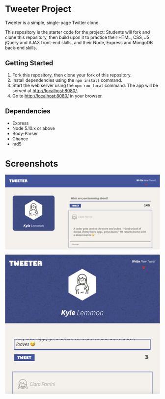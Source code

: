 # Tweeter Project

Tweeter is a simple, single-page Twitter clone.

This repository is the starter code for the project: Students will fork and clone this repository, then build upon it to practice their HTML, CSS, JS, jQuery and AJAX front-end skills, and their Node, Express and MongoDB back-end skills.



## Getting Started

1. Fork this repository, then clone your fork of this repository.
2. Install dependencies using the `npm install` command.
3. Start the web server using the `npm run local` command. The app will be served at <http://localhost:8080/>.
4. Go to <http://localhost:8080/> in your browser.

## Dependencies

- Express
- Node 5.10.x or above
- Body-Parser
- Chance 
- md5

# Screenshots

!["Screen shot of main tweet page"](https://github.com/lemmonk/tweeter/blob/master/docs/tweeter-main.png?raw=true)

!["Screen shot of responsive main tweet page styling"](https://github.com/lemmonk/tweeter/blob/master/docs/tweeter-responsive.png?raw=true)



